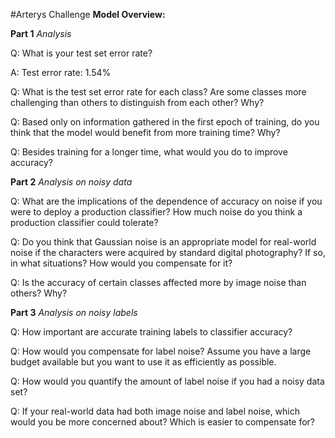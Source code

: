 #Arterys Challenge
**Model Overview:**

**Part 1** 
*Analysis*


Q: What is your test set error rate?

A: Test error rate: 1.54%

Q: What is the test set error rate for each class? Are some classes more challenging than others to distinguish from each other? Why? 


Q: Based only on information gathered in the first epoch of training, do you think that the model would benefit from more training time? Why?


Q: Besides training for a longer time, what would you do to improve accuracy?


**Part 2**
*Analysis on noisy data*


Q: What are the implications of the dependence of accuracy on noise if you were to deploy a production classifier? How much noise do you think a production classifier could tolerate?

Q: Do you think that Gaussian noise is an appropriate model for real-world noise if the characters were acquired by standard digital photography? If so, in what situations? How would you compensate for it?

Q: Is the accuracy of certain classes affected more by image noise than others? Why?


**Part 3**
*Analysis on noisy labels*


Q: How important are accurate training labels to classifier accuracy?

Q: How would you compensate for label noise? Assume you have a large budget available but you want to use it as efficiently as possible.


Q: How would you quantify the amount of label noise if you had a noisy data set?

Q: If your real-world data had both image noise and label noise, which would you be more concerned about? Which is easier to compensate for?
